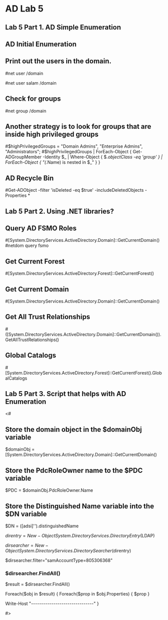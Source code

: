 # AD Lab 5

## Lab 5 Part 1. AD Simple Enumeration

## AD Initial Enumeration

## Print out the users in the domain.

\#net user /domain

\#net user salam /domain

## Check for groups

\#net group /domain

## Another strategy is to look for groups that are inside high privileged groups

\#$highPrivilegedGroups = "Domain Admins", "Enterprise Admins", "Administrators"; #$highPrivilegedGroups | ForEach-Object { Get-ADGroupMember -Identity $\_ | Where-Object { $_.objectClass -eq 'group' } | ForEach-Object { "$($_.Name) is nested in $\_" } }

## AD Recycle Bin

\#Get-ADObject -filter 'isDeleted -eq $true' -includeDeletedObjects -Properties \*

## Lab 5 Part 2. Using .NET libraries?

## Query AD FSMO Roles

\#\[System.DirectoryServices.ActiveDirectory.Domain]::GetCurrentDomain() #netdom query fsmo

## Get Current Forest

\#\[System.DirectoryServices.ActiveDirectory.Forest]::GetCurrentForest()

## Get Current Domain

\#\[System.DirectoryServices.ActiveDirectory.Domain]::GetCurrentDomain()

## Get All Trust Relationships

\#(\[System.DirectoryServices.ActiveDirectory.Domain]::GetCurrentDomain()).GetAllTrustRelationships()

## Global Catalogs

\#\[System.DirectoryServices.ActiveDirectory.Forest]::GetCurrentForest().GlobalCatalogs

## Lab 5 Part 3. Script that helps with AD Enumeration

<#

## Store the domain object in the $domainObj variable

$domainObj = \[System.DirectoryServices.ActiveDirectory.Domain]::GetCurrentDomain()

## Store the PdcRoleOwner name to the $PDC variable

$PDC = $domainObj.PdcRoleOwner.Name

## Store the Distinguished Name variable into the $DN variable

$DN = (\[adsi]'').distinguishedName

$direntry = New-Object System.DirectoryServices.DirectoryEntry($LDAP)

$dirsearcher = New-Object System.DirectoryServices.DirectorySearcher($direntry)

$dirsearcher.filter="samAccountType=805306368"

### $dirsearcher.FindAll()

$result = $dirsearcher.FindAll()

Foreach($obj in $result) { Foreach($prop in $obj.Properties) { $prop }

Write-Host "-------------------------------" }

\#>
